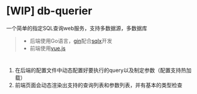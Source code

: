 # [WIP] db-querier
一个简单的指定SQL查询web服务，支持多数据源，多数据库

> - 后端使用Go语言，[gin](https://github.com/gin-gonic/gin)配合[sqlx](https://github.com/jmoiron/sqlx)开发
> - 前端使用[vue.js](https://vuejs.org/)

#
1. 在后端的配置文件中动态配置好要执行的query以及制定参数（配置支持热加载）
2. 前端页面会动态渲染出支持的查询列表和参数列表，并有基本的类型检查
